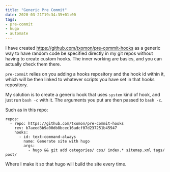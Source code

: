 ```yaml
---
title: "Generic Pre Commit"
date: 2020-03-21T19:34:35+01:00
tags:
- pre-commit
- hugo
- automate
---
```


I have created https://github.com/txomon/pre-commit-hooks as a generic way to have random code be specified directly in my git repos without having to create custom hooks. The inner working are basics, and you can actually check them there.


`pre-commit` relies on you adding a hooks repository and the hook id within it, which will be then linked to whatever scripts you have set in that hooks repository.

My solution is to create a generic hook that uses `system` kind of hook, and just run `bash -c` with it. The arguments you put are then passed to `bash -c`.

Such as in this repo:

```
repos:
  - repo: https://github.com/txomon/pre-commit-hooks
    rev: b7aeed3b9a00db8bcec16adcf07d237251b45947
    hooks:
      - id: text-command-always
        name: Generate site with hugo
        args:
          - hugo && git add categories/ css/ index.* sitemap.xml tags/ post/
```

Where I make it so that hugo will build the site every time.
